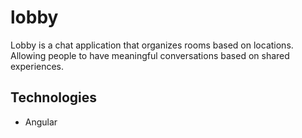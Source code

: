 # lobby

Lobby is a chat application that organizes rooms based on locations. Allowing people to have meaningful conversations based on shared experiences.

## Technologies

* Angular
